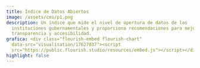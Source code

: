 ```yaml
---
title: Índice de Datos Abiertos
image: /assets/cms/p1.png
description: Un índice que mide el nivel de apertura de datos de las
  instituciones gubernamentales y proporciona recomendaciones para mejorar la
  transparencia y accesibilidad.
grafica: <div class="flourish-embed flourish-chart"
  data-src="visualisation/17627037"><script
  src="https://public.flourish.studio/resources/embed.js"></script></div>
highlight: false
---
```

